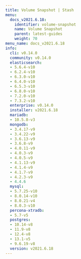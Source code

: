 ```yaml
---
title: Volume Snapshot | Stash
menu:
  docs_v2021.6.18:
    identifier: volume-snapshot
    name: Volume Snapshot
    parent: latest-guides
    weight: 70
menu_name: docs_v2021.6.18
info:
  cli: v0.14.0
  community: v0.14.0
  elasticsearch:
  - 5.6.4-v10
  - 6.2.4-v10
  - 6.3.0-v10
  - 6.4.0-v10
  - 6.5.3-v10
  - 6.8.0-v10
  - 7.2.0-v10
  - 7.3.2-v10
  enterprise: v0.14.0
  installer: v2021.6.18
  mariadb:
  - 10.5.8-v3
  mongodb:
  - 3.4.17-v9
  - 3.4.22-v9
  - 3.6.13-v9
  - 3.6.8-v9
  - 4.0.11-v9
  - 4.0.3-v9
  - 4.0.5-v9
  - 4.1.13-v9
  - 4.1.4-v9
  - 4.1.7-v9
  - 4.2.3-v9
  - 4.4.6
  mysql:
  - 5.7.25-v10
  - 8.0.14-v10
  - 8.0.21-v4
  - 8.0.3-v10
  percona-xtradb:
  - 5.7-v5
  postgres:
  - 10.14-v8
  - 11.9-v8
  - 12.4-v8
  - 13.1-v5
  - 9.6.19-v8
  version: v2021.6.18
---
```


